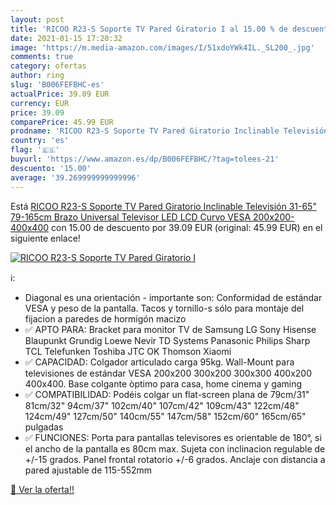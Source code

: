 ```yaml
---
layout: post
title: 'RICOO R23-S Soporte TV Pared Giratorio I al 15.00 % de descuento'
date: 2021-01-15 17:20:32
image: 'https://m.media-amazon.com/images/I/51xdoYWk4IL._SL200_.jpg'
comments: true
category: ofertas
author: ring
slug: 'B006FEFBHC-es'
actualPrice: 39.09 EUR
currency: EUR
price: 39.09
comparePrice: 45.99 EUR
prodname: 'RICOO R23-S Soporte TV Pared Giratorio Inclinable Televisión 31-65"  79-165cm  Brazo Universal Televisor LED LCD Curvo VESA 200x200-400x400'
country: 'es'
flag: '🇪🇸'
buyurl: 'https://www.amazon.es/dp/B006FEFBHC/?tag=tolees-21'
descuento: '15.00'
average: '39.269999999999996'
---
```


Está [RICOO R23-S Soporte TV Pared Giratorio Inclinable Televisión 31-65"  79-165cm  Brazo Universal Televisor LED LCD Curvo VESA 200x200-400x400](https://www.amazon.es/dp/B006FEFBHC/?tag=tolees-21) con 15.00 de descuento por 39.09 EUR (original: 45.99 EUR) en el siguiente enlace!

[![RICOO R23-S Soporte TV Pared Giratorio I](https://m.media-amazon.com/images/I/51xdoYWk4IL._SL200_.jpg)](https://www.amazon.es/dp/B006FEFBHC/?tag=tolees-21)

ℹ️:

- Diagonal es una orientación - importante son: Conformidad de estándar VESA y peso de la pantalla. Tacos y tornillo-s sólo para montaje del fijacion a paredes de hormigón macizo
- ✅ APTO PARA: Bracket para monitor TV de Samsung LG Sony Hisense Blaupunkt Grundig Loewe Nevir TD Systems Panasonic Philips Sharp TCL Telefunken Toshiba JTC OK Thomson Xiaomi
- ✅ CAPACIDAD: Colgador articulado carga 95kg. Wall-Mount para televisiones de estándar VESA 200x200 300x200 300x300 400x200 400x400. Base colgante òptimo para casa, home cinema y gaming
- ✅ COMPATIBILIDAD: Podéis colgar un flat-screen plana de 79cm/31" 81cm/32" 94cm/37" 102cm/40" 107cm/42" 109cm/43" 122cm/48" 124cm/49" 127cm/50" 140cm/55" 147cm/58" 152cm/60" 165cm/65" pulgadas
- ✅ FUNCIONES: Porta para pantallas televisores es orientable de 180°, si el ancho de la pantalla es 80cm max. Sujeta con inclinacion regulable de +/-15 grados. Panel frontal rotatorio +/-6 grados. Anclaje con distancia a pared ajustable de 115-552mm

[🛒 Ver la oferta!!](https://www.amazon.es/dp/B006FEFBHC/?tag=tolees-21)
